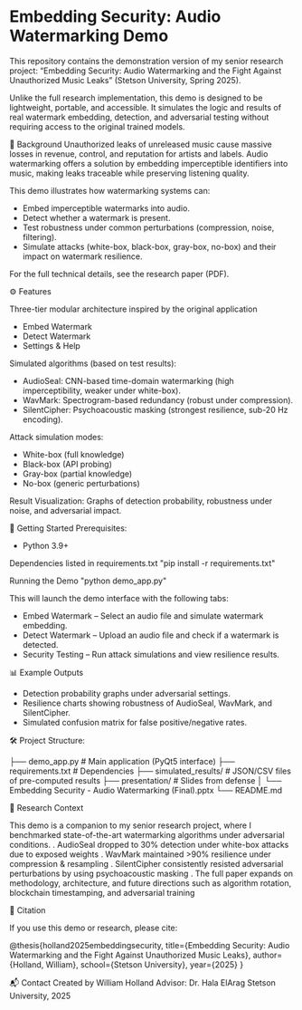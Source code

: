 # Embedding Security: Audio Watermarking Demo

This repository contains the demonstration version of my senior research project:
“Embedding Security: Audio Watermarking and the Fight Against Unauthorized Music Leaks” (Stetson University, Spring 2025).

Unlike the full research implementation, this demo is designed to be lightweight, portable, and accessible. It simulates the logic and results of real watermark embedding, detection, and adversarial testing without requiring access to the original trained models.


📖 Background
Unauthorized leaks of unreleased music cause massive losses in revenue, control, and reputation for artists and labels.
Audio watermarking offers a solution by embedding imperceptible identifiers into music, making leaks traceable while preserving listening quality.

This demo illustrates how watermarking systems can:
- Embed imperceptible watermarks into audio.
- Detect whether a watermark is present.
- Test robustness under common perturbations (compression, noise, filtering).
- Simulate attacks (white-box, black-box, gray-box, no-box) and their impact on watermark resilience.

For the full technical details, see the research paper (PDF).

⚙️ Features

Three-tier modular architecture inspired by the original application
- Embed Watermark
- Detect Watermark
- Settings & Help

Simulated algorithms (based on test results):
- AudioSeal: CNN-based time-domain watermarking (high imperceptibility, weaker under white-box).
- WavMark: Spectrogram-based redundancy (robust under compression).
- SilentCipher: Psychoacoustic masking (strongest resilience, sub-20 Hz encoding).

Attack simulation modes:
- White-box (full knowledge)
- Black-box (API probing)
- Gray-box (partial knowledge)
- No-box (generic perturbations)

Result Visualization: Graphs of detection probability, robustness under noise, and adversarial impact.


🚀 Getting Started
Prerequisites:
- Python 3.9+

Dependencies listed in requirements.txt
"pip install -r requirements.txt"

Running the Demo
"python demo_app.py"

This will launch the demo interface with the following tabs:
- Embed Watermark – Select an audio file and simulate watermark embedding.
- Detect Watermark – Upload an audio file and check if a watermark is detected.
- Security Testing – Run attack simulations and view resilience results.


📊 Example Outputs
- Detection probability graphs under adversarial settings.
- Resilience charts showing robustness of AudioSeal, WavMark, and SilentCipher.
- Simulated confusion matrix for false positive/negative rates.


🛠️ Project Structure:

├── demo_app.py              # Main application (PyQt5 interface)
├── requirements.txt         # Dependencies
├── simulated_results/       # JSON/CSV files of pre-computed results
├── presentation/            # Slides from defense
│   └── Embedding Security - Audio Watermarking (Final).pptx
└── README.md


🔬 Research Context

This demo is a companion to my senior research project, where I benchmarked state-of-the-art watermarking algorithms under adversarial conditions.
. AudioSeal dropped to 30% detection under white-box attacks due to exposed weights
. WavMark maintained >90% resilience under compression & resampling
. SilentCipher consistently resisted adversarial perturbations by using psychoacoustic masking
. The full paper expands on methodology, architecture, and future directions such as algorithm rotation, blockchain timestamping, and adversarial training


📌 Citation

If you use this demo or research, please cite:

@thesis{holland2025embeddingsecurity,
  title={Embedding Security: Audio Watermarking and the Fight Against Unauthorized Music Leaks},
  author={Holland, William},
  school={Stetson University},
  year={2025}
}


📬 Contact
Created by William Holland
Advisor: Dr. Hala ElArag
Stetson University, 2025
